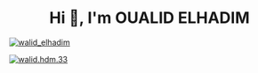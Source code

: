 <h1 align="center">Hi 👋, I'm OUALID ELHADIM</h1>

<p align="left"> <a href="https://twitter.com/walid_elhadim" target="blank"><img 
src="https://img.shields.io/twitter/walid_elhadim?logo=twitter&style=for-the-badge" alt="walid_elhadim" />
<p align="left"> <a href="https://www.facebook.com/walid.hdm.33" target="_blank"><img
src="https://img.shields.io/badge/walid.hdm.33-blue?logo=facebook&style=for-the-badge" alt="walid.hdm.33" />
 </a> </p>
